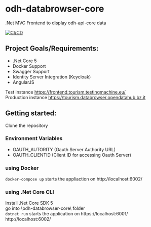 # odh-databrowser-core

.Net MVC Frontend to display odh-api-core data

[![CI/CD](https://github.com/noi-techpark/odh-databrowser-core/actions/workflows/main.yml/badge.svg)](https://github.com/noi-techpark/odh-databrowser-core/actions/workflows/main.yml)

## Project Goals/Requirements:

* .Net Core 5
* Docker Support
* Swagger Support
* Identity Server Integration (Keycloak)
* AngularJS

Test instance
https://frontend.tourism.testingmachine.eu/  
Production instance
https://tourism.databrowser.opendatahub.bz.it

## Getting started:

Clone the repository

### Environment Variables

* OAUTH_AUTORITY (Oauth Server Authority URL)
* OAUTH_CLIENTID (Client ID for accessing Oauth Server)


### using Docker

`docker-compose up` starts the appliaction on http://localhost:6002/

### using .Net Core CLI

Install .Net Core SDK 5\
go into \odh-databrowser-core\ folder \
`dotnet run`
starts the application on 
https://localhost:6001/
http://localhost:6002/
